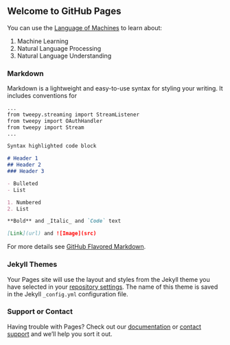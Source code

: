 ## Welcome to GitHub Pages

You can use the [Language of Machines](http://www.lingvomasino.com) to learn about:
1. Machine Learning
2. Natural Language Processing
3. Natural Language Understanding

### Markdown

Markdown is a lightweight and easy-to-use syntax for styling your writing. It includes conventions for

```markdown
...
from tweepy.streaming import StreamListener
from tweepy import OAuthHandler
from tweepy import Stream
...

Syntax highlighted code block

# Header 1
## Header 2
### Header 3

- Bulleted
- List

1. Numbered
2. List

**Bold** and _Italic_ and `Code` text

[Link](url) and ![Image](src)
```

For more details see [GitHub Flavored Markdown](https://guides.github.com/features/mastering-markdown/).

### Jekyll Themes

Your Pages site will use the layout and styles from the Jekyll theme you have selected in your [repository settings](https://github.com/Ranjan13/lingvomasino/settings). The name of this theme is saved in the Jekyll `_config.yml` configuration file.

### Support or Contact

Having trouble with Pages? Check out our [documentation](https://help.github.com/categories/github-pages-basics/) or [contact support](https://github.com/contact) and we’ll help you sort it out.
